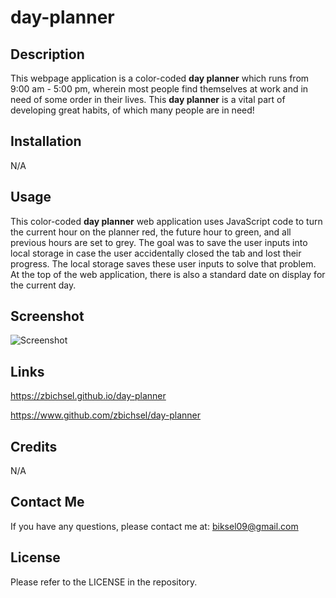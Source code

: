 # day-planner

## Description

This webpage application is a color-coded **day planner** which runs from 9:00 am - 5:00 pm, wherein most people find themselves at work and in need of some order in their lives. This **day planner** is a vital part of developing great habits, of which many people are in need!


## Installation

N/A

## Usage

This color-coded **day planner** web application uses JavaScript code to turn the current hour on the planner red, the future hour to green, and all previous hours are set to grey. The goal was to save the user inputs into local storage in case the user accidentally closed the tab and lost their progress. The local storage saves these user inputs to solve that problem. At the top of the web application, there is also a standard date on display for the current day. 

## Screenshot

![Screenshot]()

## Links

https://zbichsel.github.io/day-planner

https://www.github.com/zbichsel/day-planner

## Credits

N/A

## Contact Me

If you have any questions, please contact me at: biksel09@gmail.com

## License

Please refer to the LICENSE in the repository.